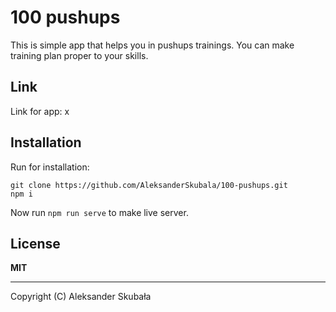 # 100 pushups

This is simple app that helps you in pushups trainings. You can make training plan proper to your skills.

## Link

Link for app: x

## Installation

Run for installation:

    git clone https://github.com/AleksanderSkubala/100-pushups.git
    npm i

Now run `npm run serve` to make live server.

## License

**MIT**

------

Copyright (C) Aleksander Skubała